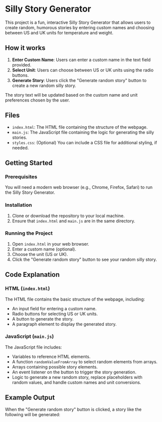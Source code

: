 # Silly Story Generator

This project is a fun, interactive Silly Story Generator that allows users to create random, humorous stories by entering custom names and choosing between US and UK units for temperature and weight.

## How it works

1. **Enter Custom Name**: Users can enter a custom name in the text field provided.
2. **Select Unit**: Users can choose between US or UK units using the radio buttons.
3. **Generate Story**: Users click the "Generate random story" button to create a new random silly story.

The story text will be updated based on the custom name and unit preferences chosen by the user.

## Files

- `index.html`: The HTML file containing the structure of the webpage.
- `main.js`: The JavaScript file containing the logic for generating the silly stories.
- `styles.css`: (Optional) You can include a CSS file for additional styling, if needed.

## Getting Started

### Prerequisites

You will need a modern web browser (e.g., Chrome, Firefox, Safari) to run the Silly Story Generator.

### Installation

1. Clone or download the repository to your local machine.
2. Ensure that `index.html` and `main.js` are in the same directory.

### Running the Project

1. Open `index.html` in your web browser.
2. Enter a custom name (optional).
3. Choose the unit (US or UK).
4. Click the "Generate random story" button to see your random silly story.

## Code Explanation

### HTML (`index.html`)

The HTML file contains the basic structure of the webpage, including:

- An input field for entering a custom name.
- Radio buttons for selecting US or UK units.
- A button to generate the story.
- A paragraph element to display the generated story.

### JavaScript (`main.js`)

The JavaScript file includes:

- Variables to reference HTML elements.
- A function `randomValueFromArray` to select random elements from arrays.
- Arrays containing possible story elements.
- An event listener on the button to trigger the story generation.
- Logic to generate a new random story, replace placeholders with random values, and handle custom names and unit conversions.

## Example Output

When the "Generate random story" button is clicked, a story like the following will be generated:

